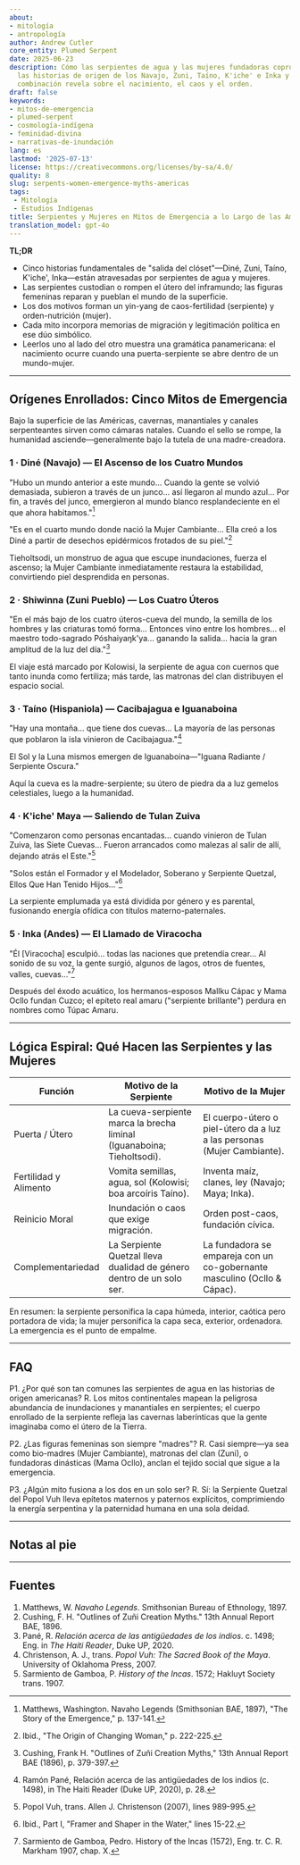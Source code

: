 ```yaml
---
about:
- mitología
- antropología
author: Andrew Cutler
core_entity: Plumed Serpent
date: 2025-06-23
description: Cómo las serpientes de agua y las mujeres fundadoras coprotagonizan en
  las historias de origen de los Navajo, Zuni, Taíno, K'iche' e Inka y lo que esa
  combinación revela sobre el nacimiento, el caos y el orden.
draft: false
keywords:
- mitos-de-emergencia
- plumed-serpent
- cosmología-indígena
- feminidad-divina
- narrativas-de-inundación
lang: es
lastmod: '2025-07-13'
license: https://creativecommons.org/licenses/by-sa/4.0/
quality: 8
slug: serpents-women-emergence-myths-americas
tags:
 - Mitología
 - Estudios Indígenas
title: Serpientes y Mujeres en Mitos de Emergencia a lo Largo de las Américas
translation_model: gpt-4o
---
```


**TL;DR**

- Cinco historias fundamentales de "salida del clóset"—Diné, Zuni, Taíno, K'iche', Inka—están atravesadas por serpientes de agua y mujeres.
- Las serpientes custodian o rompen el útero del inframundo; las figuras femeninas reparan y pueblan el mundo de la superficie.
- Los dos motivos forman un yin-yang de caos-fertilidad (serpiente) y orden-nutrición (mujer).
- Cada mito incorpora memorias de migración y legitimación política en ese dúo simbólico.
- Leerlos uno al lado del otro muestra una gramática panamericana: el nacimiento ocurre cuando una puerta-serpiente se abre dentro de un mundo-mujer.

---

## Orígenes Enrollados: Cinco Mitos de Emergencia

Bajo la superficie de las Américas, cavernas, manantiales y canales serpenteantes sirven como cámaras natales. Cuando el sello se rompe, la humanidad asciende—generalmente bajo la tutela de una madre-creadora.

### 1 · Diné (Navajo) — El Ascenso de los Cuatro Mundos

"Hubo un mundo anterior a este mundo… Cuando la gente se volvió demasiada, subieron a través de un junco… así llegaron al mundo azul… Por fin, a través del junco, emergieron al mundo blanco resplandeciente en el que ahora habitamos."[^1]

"Es en el cuarto mundo donde nació la Mujer Cambiante… Ella creó a los Diné a partir de desechos epidérmicos frotados de su piel."[^2]

Tieholtsodi, un monstruo de agua que escupe inundaciones, fuerza el ascenso; la Mujer Cambiante inmediatamente restaura la estabilidad, convirtiendo piel desprendida en personas.

### 2 · Shiwinna (Zuni Pueblo) — Los Cuatro Úteros

"En el más bajo de los cuatro úteros-cueva del mundo, la semilla de los hombres y las criaturas tomó forma… Entonces vino entre los hombres… el maestro todo-sagrado Póshaiyaŋk'ya… ganando la salida… hacia la gran amplitud de la luz del día."[^3]

El viaje está marcado por Kolowisi, la serpiente de agua con cuernos que tanto inunda como fertiliza; más tarde, las matronas del clan distribuyen el espacio social.

### 3 · Taíno (Hispaniola) — Cacibajagua e Iguanaboina

"Hay una montaña… que tiene dos cuevas… La mayoría de las personas que poblaron la isla vinieron de Cacibajagua."[^4]

El Sol y la Luna mismos emergen de Iguanaboina—"Iguana Radiante / Serpiente Oscura."

Aquí la cueva es la madre-serpiente; su útero de piedra da a luz gemelos celestiales, luego a la humanidad.

### 4 · K'iche' Maya — Saliendo de Tulan Zuiva

"Comenzaron como personas encantadas… cuando vinieron de Tulan Zuiva, las Siete Cuevas… Fueron arrancados como malezas al salir de allí, dejando atrás el Este."[^5]

"Solos están el Formador y el Modelador, Soberano y Serpiente Quetzal, Ellos Que Han Tenido Hijos…"[^6]

La serpiente emplumada ya está dividida por género y es parental, fusionando energía ofídica con títulos materno-paternales.

### 5 · Inka (Andes) — El Llamado de Viracocha

"Él [Viracocha] esculpió… todas las naciones que pretendía crear… Al sonido de su voz, la gente surgió, algunos de lagos, otros de fuentes, valles, cuevas…"[^7]

Después del éxodo acuático, los hermanos-esposos Mallku Cápac y Mama Ocllo fundan Cuzco; el epíteto real amaru ("serpiente brillante") perdura en nombres como Túpac Amaru.

---

## Lógica Espiral: Qué Hacen las Serpientes y las Mujeres

| Función | Motivo de la Serpiente | Motivo de la Mujer |
|---------|------------------------|--------------------|
| Puerta / Útero | La cueva-serpiente marca la brecha liminal (Iguanaboina; Tieholtsodi). | El cuerpo-útero o piel-útero da a luz a las personas (Mujer Cambiante). |
| Fertilidad y Alimento | Vomita semillas, agua, sol (Kolowisi; boa arcoíris Taíno). | Inventa maíz, clanes, ley (Navajo; Maya; Inka). |
| Reinicio Moral | Inundación o caos que exige migración. | Orden post-caos, fundación cívica. |
| Complementariedad | La Serpiente Quetzal lleva dualidad de género dentro de un solo ser. | La fundadora se empareja con un co-gobernante masculino (Ocllo & Cápac). |

En resumen: la serpiente personifica la capa húmeda, interior, caótica pero portadora de vida; la mujer personifica la capa seca, exterior, ordenadora. La emergencia es el punto de empalme.

---

## FAQ

P1. ¿Por qué son tan comunes las serpientes de agua en las historias de origen americanas?
R. Los mitos continentales mapean la peligrosa abundancia de inundaciones y manantiales en serpientes; el cuerpo enrollado de la serpiente refleja las cavernas laberínticas que la gente imaginaba como el útero de la Tierra.

P2. ¿Las figuras femeninas son siempre "madres"?
R. Casi siempre—ya sea como bio-madres (Mujer Cambiante), matronas del clan (Zuni), o fundadoras dinásticas (Mama Ocllo), anclan el tejido social que sigue a la emergencia.

P3. ¿Algún mito fusiona a los dos en un solo ser?
R. Sí: la Serpiente Quetzal del Popol Vuh lleva epítetos maternos y paternos explícitos, comprimiendo la energía serpentina y la paternidad humana en una sola deidad.

---

## Notas al pie

[^1]: Matthews, Washington. Navaho Legends (Smithsonian BAE, 1897), "The Story of the Emergence," p. 137-141.
[^2]: Ibid., "The Origin of Changing Woman," p. 222-225.
[^3]: Cushing, Frank H. "Outlines of Zuñi Creation Myths," 13th Annual Report BAE (1896), p. 379-397.
[^4]: Ramón Pané, Relación acerca de las antigüedades de los indios (c. 1498), in The Haiti Reader (Duke UP, 2020), p. 28.
[^5]: Popol Vuh, trans. Allen J. Christenson (2007), lines 989-995.
[^6]: Ibid., Part I, "Framer and Shaper in the Water," lines 15-22.
[^7]: Sarmiento de Gamboa, Pedro. History of the Incas (1572), Eng. tr. C. R. Markham 1907, chap. X.

---

## Fuentes

1. Matthews, W. *Navaho Legends*. Smithsonian Bureau of Ethnology, 1897.
2. Cushing, F. H. "Outlines of Zuñi Creation Myths." 13th Annual Report BAE, 1896.
3. Pané, R. *Relación acerca de las antigüedades de los indios*. c. 1498; Eng. in *The Haiti Reader*, Duke UP, 2020.
4. Christenson, A. J., trans. *Popol Vuh: The Sacred Book of the Maya*. University of Oklahoma Press, 2007.
5. Sarmiento de Gamboa, P. *History of the Incas*. 1572; Hakluyt Society trans. 1907.